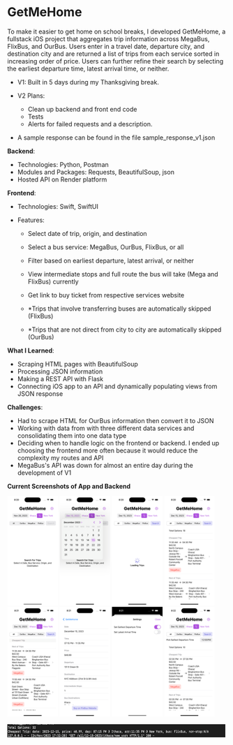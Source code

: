 # **GetMeHome**

To make it easier to get home on school breaks, I developed GetMeHome, a fullstack iOS project that aggregates trip information across MegaBus, FlixBus, and OurBus. Users enter in a travel date, departure city, and destination city and are returned a list of trips from each service sorted in increasing order of price. Users can further refine their search by selecting the earliest departure time, latest arrival time, or neither.

- V1: Built in 5 days during my Thanksgiving break.
- V2 Plans:

  - Clean up backend and front end code
  - Tests
  - Alerts for failed requests and a description.

- A sample response can be found in the file sample_response_v1.json

**Backend**:

- Technologies: Python, Postman
- Modules and Packages: Requests, BeautifulSoup, json
- Hosted API on Render platform

**Frontend**:

- Technologies: Swift, SwiftUI
- Features:

  - Select date of trip, origin, and destination
  - Select a bus service: MegaBus, OurBus, FlixBus, or all
  - Filter based on earliest departure, latest arrival, or neither
  - View intermediate stops and full route the bus will take (Mega and FlixBus) currently
  - Get link to buy ticket from respective services website

  - \*Trips that involve transferring buses are automatically skipped (FlixBus)
  - \*Trips that are not direct from city to city are automatically skipped (OurBus)

**What I Learned**:

- Scraping HTML pages with BeautifulSoup
- Processing JSON information
- Making a REST API with Flask
- Connecting iOS app to an API and dynamically populating views from JSON response

**Challenges**:

- Had to scrape HTML for OurBus information then convert it to JSON
- Working with data from with three different data services and consolidating them into one data type
- Deciding when to handle logic on the frontend or backend. I ended up choosing the frontend more often because it would reduce the complexity
  my routes and API
- MegaBus's API was down for almost an entire day during the development of V1

**Current Screenshots of App and Backend**

<img src="/screenshots/ss_1.png" width="23%"></img> <img src="/screenshots/ss_2.png" width="23%"></img> <img src="/screenshots/ss_3.png" width="23%"></img> <img src="/screenshots/ss_4.png" width="23%"></img> <img src="/screenshots/ss_5.png" width="23%"></img> <img src="/screenshots/ss_6.png" width="23%"></img> <img src="/screenshots/ss_7.png" width="23%"></img> <img src="/screenshots/ss_8.png" width="23%"></img>

<img src="/screenshots/backend_response_v1.png" alt="backend response" title="backend response v1" height = "30" width = "500">
